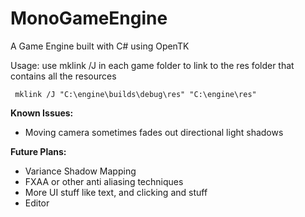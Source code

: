 # MonoGameEngine
A Game Engine built with C# using OpenTK

Usage:
use mklink /J in each game folder to link to the res folder that contains all the resources

```
 mklink /J "C:\engine\builds\debug\res" "C:\engine\res"
```

**Known Issues:**
- Moving camera sometimes fades out directional light shadows

**Future Plans:**

- Variance Shadow Mapping
- FXAA or other anti aliasing techniques
- More UI stuff like text, and clicking and stuff
- Editor
